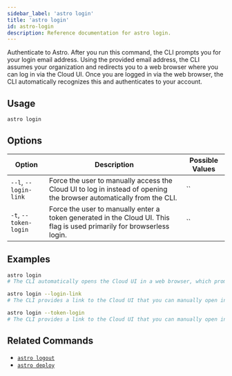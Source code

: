 ```yaml
---
sidebar_label: 'astro login'
title: 'astro login'
id: astro-login
description: Reference documentation for astro login.
---
```


Authenticate to Astro. After you run this command, the CLI prompts you for your login email address. Using the provided email address, the CLI assumes your organization and redirects you to a web browser where you can log in via the Cloud UI. Once you are logged in via the web browser, the CLI automatically recognizes this and authenticates to your account.

## Usage

```sh
astro login
```

## Options

| Option              | Description                                                                                   | Possible Values                                 |
| ------------------- | --------------------------------------------------------------------------------------------- | ----------------------------------------------- |
| `--l`, `--login-link` | Force the user to manually access the Cloud UI to log in instead of opening the browser automatically from the CLI.           | ``|
| `-t`, `--token-login` | Force the user to manually enter a token generated in the Cloud UI. This flag is used primarily for browserless login.                                        | ``    |

## Examples

```sh
astro login
# The CLI automatically opens the Cloud UI in a web browser, which prompts you to log in.

astro login --login-link
# The CLI provides a link to the Cloud UI that you can manually open in a web browser.

astro login --token-login
# The CLI provides a link to the Cloud UI that you can manually open in a web browser. You then copy a generated token from the UI and enter it in the CLI. For a browserless login, you can open the link and copy the token on a separate machine from the one running the Astro CLI.
```


## Related Commands

- [`astro logout`](cli/astro-logout.md)
- [`astro deploy`](cli/astro-deploy.md)
